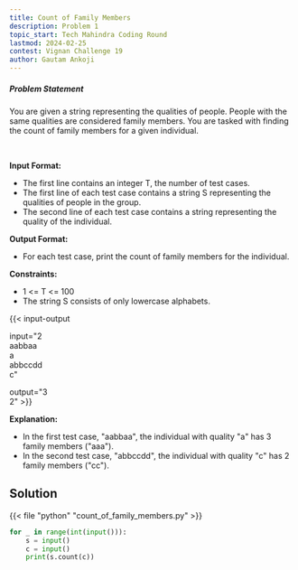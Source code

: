```yaml
---
title: Count of Family Members 
description: Problem 1
topic_start: Tech Mahindra Coding Round
lastmod: 2024-02-25
contest: Vignan Challenge 19
author: Gautam Ankoji
---
```


##### Problem Statement

You are given a string representing the qualities of people. People with the same qualities are considered family members. You are tasked with finding the count of family members for a given individual.

</br>

**Input Format:**

* The first line contains an integer T, the number of test cases.
* The first line of each test case contains a string S representing the qualities of people in the group.
* The second line of each test case contains a string representing the quality of the individual.

**Output Format:**

* For each test case, print the count of family members for the individual.

**Constraints:**

* 1 <= T <= 100
* The string S consists of only lowercase alphabets.

{{< input-output

input="2</br>aabbaa</br>a</br>abbccdd</br>c"

output="3</br>2" >}}

**Explanation:**

* In the first test case, "aabbaa", the individual with quality "a" has 3 family members ("aaa").
* In the second test case, "abbccdd", the individual with quality "c" has 2 family members ("cc").

## Solution

<!-- **Approach:** -->

{{< file "python" "count_of_family_members.py" >}}

```py
for _ in range(int(input())):
    s = input()
    c = input()
    print(s.count(c))
```
